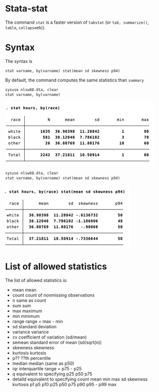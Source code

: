 # Stata-stat

The command `stat` is a faster version of `tabstat` (or `tab, summarize()`, `table`, `collapse`etc).

# Syntax 
The syntax is

```
stat varname, by(varname) stat(mean sd skewness p94)
```

By default, the command computes the same statistics than `summary`

```
sysuse nlsw88.dta, clear
stat varname, by(varname) 
```
![](img/sum.jpg)

```
sysuse nlsw88.dta, clear
stat varname, by(varname) stat(mean sd skewness p94)
```
![](img/sum2.jpg)


# List of allowed statistics

The list of allowed statistics is:

- mean            mean
- count           count of nonmissing observations
- n               same as count
- sum             sum
- max             maximum
- min             minimum
- range           range = max - min
- sd              standard deviation
- variance        variance
- cv              coefficient of variation (sd/mean)
- semean          standard error of mean (sd/sqrt(n))
- skewness        skewness
- kurtosis        kurtosis
- p??				??th percentile
- median          median (same as p50)
- iqr             interquartile range = p75 - p25
- q               equivalent to specifying p25 p50 p75
- detaild			 equivalent to specifying count mean min max sd skewness kurtosis p1 p5 p10 p25 p50 p75 p90 p95 - p99 max

